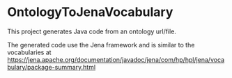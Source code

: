 # OntologyToJenaVocabulary

This project generates Java code from an ontology url/file.

The generated code use the Jena framework and is similar to the vocabularies at
https://jena.apache.org/documentation/javadoc/jena/com/hp/hpl/jena/vocabulary/package-summary.html
